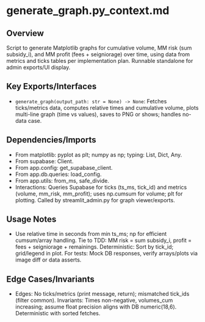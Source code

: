 # generate_graph.py_context.md

## Overview
Script to generate Matplotlib graphs for cumulative volume, MM risk (sum subsidy_i), and MM profit (fees + seigniorage) over time, using data from metrics and ticks tables per implementation plan. Runnable standalone for admin exports/UI display.

## Key Exports/Interfaces
- `generate_graph(output_path: str = None) -> None`: Fetches ticks/metrics data, computes relative times and cumulative volume, plots multi-line graph (time vs values), saves to PNG or shows; handles no-data case.

## Dependencies/Imports
- From matplotlib: pyplot as plt; numpy as np; typing: List, Dict, Any.
- From supabase: Client.
- From app.config: get_supabase_client.
- From app.db.queries: load_config.
- From app.utils: from_ms, safe_divide.
- Interactions: Queries Supabase for ticks (ts_ms, tick_id) and metrics (volume, mm_risk, mm_profit); uses np.cumsum for volume; plt for plotting. Called by streamlit_admin.py for graph viewer/exports.

## Usage Notes
- Use relative time in seconds from min ts_ms; np for efficient cumsum/array handling. Tie to TDD: MM risk = sum subsidy_i, profit = fees + seigniorage + remainings. Deterministic: Sort by tick_id; grid/legend in plot. For tests: Mock DB responses, verify arrays/plots via image diff or data asserts.

## Edge Cases/Invariants
- Edges: No ticks/metrics (print message, return); mismatched tick_ids (filter common). Invariants: Times non-negative, volumes_cum increasing; assume float precision aligns with DB numeric(18,6). Deterministic with sorted fetches.
